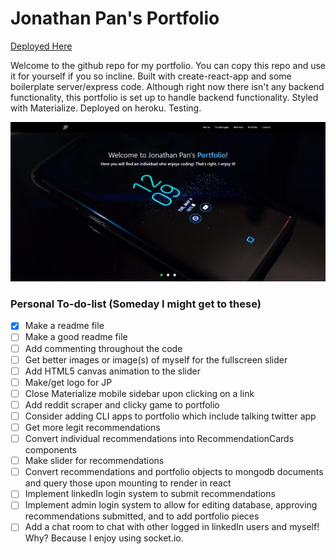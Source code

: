 # Jonathan Pan's Portfolio

[Deployed Here](https://www.jonmpan.com)

Welcome to the github repo for my portfolio. You can copy this repo and use it for yourself if you so incline. Built with create-react-app and some boilerplate server/express code. Although right now there isn't any backend functionality, this portfolio is set up to handle backend functionality. Styled with Materialize. Deployed on heroku. Testing.

![Image of Portfolio](readme/p-portfolio.png)

### Personal To-do-list (Someday I might get to these)

- [x] Make a readme file
- [ ] Make a good readme file
- [ ] Add commenting throughout the code
- [ ] Get better images or image(s) of myself for the fullscreen slider
- [ ] Add HTML5 canvas animation to the slider
- [ ] Make/get logo for JP
- [ ] Close Materialize mobile sidebar upon clicking on a link
- [ ] Add reddit scraper and clicky game to portfolio
- [ ] Consider adding CLI apps to portfolio which include talking twitter app
- [ ] Get more legit recommendations
- [ ] Convert individual recommendations into RecommendationCards components
- [ ] Make slider for recommendations
- [ ] Convert recommendations and portfolio objects to mongodb documents and query those upon mounting to render in react
- [ ] Implement linkedIn login system to submit recommendations
- [ ] Implement admin login system to allow for editing database, approving recommendations submitted, and to add portfolio pieces
- [ ] Add a chat room to chat with other logged in linkedIn users and myself! Why? Because I enjoy using socket.io.
